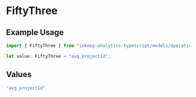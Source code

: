 # FiftyThree

## Example Usage

```typescript
import { FiftyThree } from "inkeep-analytics-typescript/models/operations";

let value: FiftyThree = "avg_projectId";
```

## Values

```typescript
"avg_projectId"
```
